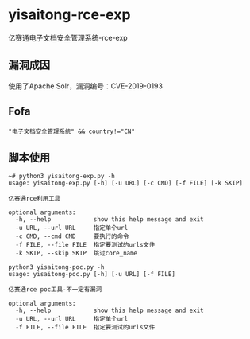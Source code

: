 # yisaitong-rce-exp
亿赛通电子文档安全管理系统-rce-exp

## 漏洞成因
使用了Apache Solr，漏洞编号：CVE-2019-0193

## Fofa
```
"电子文档安全管理系统" && country!="CN"
```

## 脚本使用
```shell
~# python3 yisaitong-exp.py -h
usage: yisaitong-exp.py [-h] [-u URL] [-c CMD] [-f FILE] [-k SKIP]

亿赛通rce利用工具

optional arguments:
  -h, --help            show this help message and exit
  -u URL, --url URL     指定单个url
  -c CMD, --cmd CMD     要执行的命令
  -f FILE, --file FILE  指定要测试的urls文件
  -k SKIP, --skip SKIP  跳过core_name
```

```shell
python3 yisaitong-poc.py -h
usage: yisaitong-poc.py [-h] [-u URL] [-f FILE]

亿赛通rce poc工具-不一定有漏洞

optional arguments:
  -h, --help            show this help message and exit
  -u URL, --url URL     指定单个url
  -f FILE, --file FILE  指定要测试的urls文件
```
